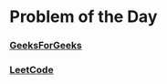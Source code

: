 # Problem of the Day

### [GeeksForGeeks](https://github.com/piyushkumarg/Data-Structure/tree/main/problem-of-the-day/GeeksOfGeeks)

### [LeetCode](https://github.com/piyushkumarg/Data-Structure/tree/main/problem-of-the-day/LeetCode)
